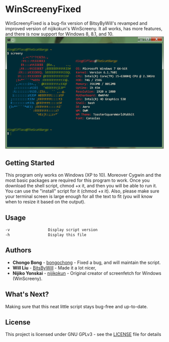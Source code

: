 # WinScreenyFixed
WinScreenyFixed is a bug-fix version of BitsyByWill's revamped and improved version of nijikokun's WinScreeny.  It all works, has more features, and there is now support for Windows 8, 8.1, and 10.
![WinScreenyFixed](screeny.png)

## Getting Started
This program only works on Windows (XP to 10).  Moreover Cygwin and the most basic packages are required for this program to work.
Once you download the shell script, chmod +x it, and then you will be able to run it.  You can use the "install" script for it (chmod +x it).  Also, please make sure your terminal screen is large enough for all the text to fit (you will know when to resize it based on the output).

## Usage
    -v                 Display script version
    -h                 Display this file

## Authors
* **Chongo Bong** - [bongochong](https://github.com/bongochong) - Fixed a bug, and will maintain the script.
* **Will Liu** - [BitsByWill](https://github.com/BitsByWill) - Made it a lot nicer,
* **Nijiko Yonskai** - [nijikokun](https://github.com/nijikokun) - Original creator of screenfetch for Windows (WinScreeny).

## What's Next?
Making sure that this neat little script stays bug-free and up-to-date.

## License
This project is licensed under GNU GPLv3 - see the [LICENSE](LICENSE) file for details



